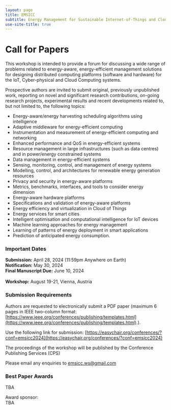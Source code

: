 ```yaml
---
layout: page
title: EMSICC
subtitle: Energy Management for Sustainable Internet-of-Things and Cloud Computing
use-site-title: true
---
```


# Call for Papers

This workshop is intended to provide a forum for discussing a wide range of problems related to energy-aware, energy-efficient management solutions for designing distributed computing platforms (software and hardware) for the IoT, Cyber-physical and Cloud Computing systems.

Prospective authors are invited to submit original, previously unpublished work, reporting on novel and significant research contributions, on-going research projects, experimental results and recent developments related to, but not limited to, the following topics:

- Energy-aware/energy harvesting scheduling algorithms using intelligence
- Adaptive middleware for energy-efficient computing
- Instrumentation and measurement of energy-efficient computing and networking
- Enhanced performance and QoS in energy-efficient systems
- Resource management in large infrastructures (such as data centres) and in power/energy constrained systems
- Data management in energy-efficient systems
- Sensing, monitoring, control, and management of energy systems
- Modelling, control, and architectures for renewable energy generation resources
- Privacy and security in energy-aware platforms
- Metrics, benchmarks, interfaces, and tools to consider energy dimension
- Energy-aware hardware platforms
- Specifications and validation of energy-aware platforms
- Energy efficiency and virtualization in Cloud of Things
- Energy services for smart cities
- Intelligent optimisation and computational intelligence for IoT devices
- Machine learning approaches for energy management
- Learning of patterns of energy deployment in smart applications
- Prediction of anticipated energy consumption.


### Important Dates 

**Submission:** April 28, 2024 (11:59pm Anywhere on Earth) <br>
**Notification:** May 30, 2024 <br>
**Final Manuscript Due:** June 10, 2024 <br>
<br>
**Workshop:** August 19-21, Vienna, Austria

### Submission Requirements

Authors are requested to electronically submit a PDF paper (maximum 6 pages in IEEE two-column format: [https://www.ieee.org/conferences/publishing/templates.html](https://www.ieee.org/conferences/publishing/templates.html).).

Use the following link for submission: [https://easychair.org/conferences/?conf=emsicc2024](https://easychair.org/conferences/?conf=emsicc2024)

The proceedings of the workshop will be published by the Conference Publishing Services (CPS)

Please email any enquiries to [emsicc.ws@gmail.com](mailto:emsicc.ws@gmail.com)

### Best Paper Awards
TBA

Award sponsor:<br>
TBA
<!--<a href='https://www.cnam.fr/'><img src="{{site.url}}/2020/img/cnam.png" height="70px"></a>-->

